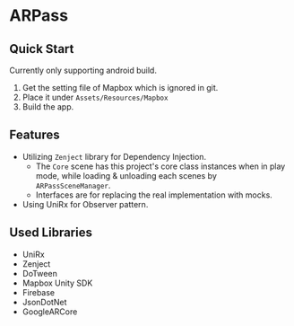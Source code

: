 # ARPass

## Quick Start
Currently only supporting android build.
1. Get the setting file of Mapbox which is ignored in git.
2. Place it under `Assets/Resources/Mapbox`
3. Build the app.

## Features
- Utilizing `Zenject` library for Dependency Injection.
    - The `Core` scene has this project's core class instances when in play mode, while loading & unloading each scenes by `ARPassSceneManager`.
    - Interfaces are for replacing the real implementation with mocks.
- Using UniRx for Observer pattern.

## Used Libraries
- UniRx
- Zenject
- DoTween
- Mapbox Unity SDK
- Firebase
- JsonDotNet
- GoogleARCore